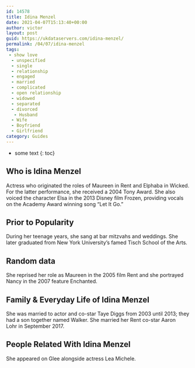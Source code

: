 ```yaml
---
id: 14578
title: Idina Menzel
date: 2021-04-07T15:13:40+00:00
author: victor
layout: post
guid: https://ukdataservers.com/idina-menzel/
permalink: /04/07/idina-menzel
tags:
 - show love
  - unspecified
  - single
  - relationship
  - engaged
  - married
  - complicated
  - open relationship
  - widowed
  - separated
  - divorced
   - Husband
  - Wife
  - Boyfriend
  - Girlfriend
category: Guides
---
```


* some text
{: toc}


## Who is Idina Menzel



Actress who originated the roles of Maureen in Rent and Elphaba in Wicked. For the latter performance, she received a 2004 Tony Award. She also voiced the character Elsa in the 2013 Disney film Frozen, providing vocals on the Academy Award winning song &#8220;Let It Go.&#8221; 

                
                
                
## Prior to Popularity



During her teenage years, she sang at bar mitzvahs and weddings. She later graduated from New York University&#8217;s famed Tisch School of the Arts. 

                
                
                
## Random data



She reprised her role as Maureen in the 2005 film Rent and she portrayed Nancy in the 2007 feature Enchanted. 

                
                
                
## Family & Everyday Life of Idina Menzel



She was married to actor and co-star Taye Diggs from 2003 until 2013; they had a son together named Walker. She married her Rent co-star Aaron Lohr in September 2017. 

                
                
                
## People Related With Idina Menzel



She appeared on Glee alongside actress Lea Michele. 

                
              
            
          
          
          